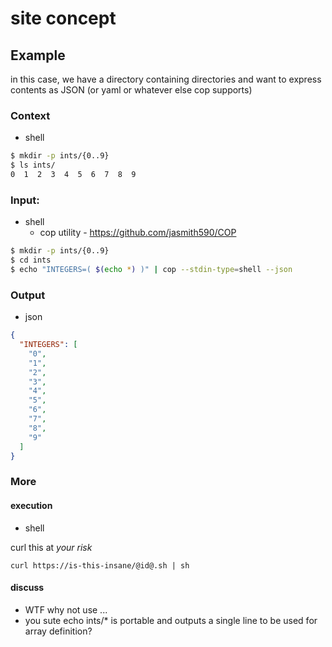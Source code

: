 # site concept


## Example

in this case, we have a directory containing directories and want to express
contents as JSON (or yaml or whatever else cop supports)

### Context

* shell

```sh
$ mkdir -p ints/{0..9}
$ ls ints/
0  1  2  3  4  5  6  7  8  9
```

### Input:

* shell
  * cop utility - https://github.com/jasmith590/COP

```sh
$ mkdir -p ints/{0..9}
$ cd ints
$ echo "INTEGERS=( $(echo *) )" | cop --stdin-type=shell --json
```

### Output

* json

```json
{
  "INTEGERS": [
    "0",
    "1",
    "2",
    "3",
    "4",
    "5",
    "6",
    "7",
    "8",
    "9"
  ]
}
```

### More

#### execution

* shell

curl this at _your risk_

```
curl https://is-this-insane/@id@.sh | sh
```

#### discuss

* WTF why not use ...
* you sute echo ints/*  is portable and outputs a single line to be used for array definition?
